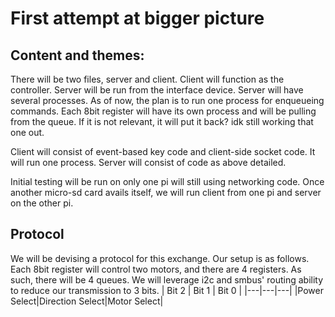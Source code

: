 # First attempt at bigger picture

## Content and themes:
There will be two files, server and client. Client will function as the 
controller. Server will be run from the interface device. Server will have 
several processes. As of now, the plan is to run one process for enqueueing 
commands. Each 8bit register will have its own process and will be pulling from the
queue. If it is not relevant, it will put it back? idk still working that one
out.

Client will consist of event-based key code and client-side socket code. It 
will run one process. Server will consist of code as above detailed.

Initial testing will be run on only one pi will still using networking code.
Once another micro-sd card avails itself, we will run client from one pi and 
server on the other pi.

## Protocol
We will be devising a protocol for this exchange. Our setup is as follows. Each
8bit register will control two motors, and there are 4 registers. As such,
there will be 4 queues. We will leverage i2c and smbus' routing ability to
reduce our transmission to 3 bits.
| Bit 2 | Bit 1 | Bit 0 |
|---|---|---|
|Power Select|Direction Select|Motor Select|
